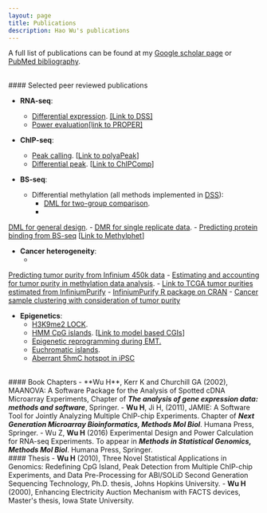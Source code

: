 ```yaml
---
layout: page
title: Publications
description: Hao Wu's publications
---
```


A full list of publications can be found at my
[Google scholar page](http://scholar.google.com/citations?user=tZuI7loAAAAJ&hl=en)
or [PubMed bibliography](https://www.ncbi.nlm.nih.gov/myncbi/browse/collection/51292197/?sort=date&direction=descending).


<br>
#### Selected peer reviewed publications

- **RNA-seq**:
	- [Differential expression](https://academic.oup.com/biostatistics/article-lookup/doi/10.1093/biostatistics/kxs033). 
	[[Link to DSS]](http://bioconductor.org/packages/release/bioc/html/DSS.html)
	- [Power evaluation](https://academic.oup.com/bioinformatics/article-lookup/doi/10.1093/bioinformatics/btu640)[[link to PROPER]](https://bioconductor.org/packages/release/bioc/html/PROPER.html)

- **ChIP-seq**:
	- [Peak calling](http://journals.plos.org/plosone/article?id=10.1371/journal.pone.0089694).
[<a href="http://web1.sph.emory.edu/users/hwu30/software/polyaPeak.html">Link to polyaPeak</a>]
	- [Differential peak](https://academic.oup.com/bioinformatics/article-lookup/doi/10.1093/bioinformatics/btv094). [<a href="http://bioconductor.org/packages/devel/bioc/html/ChIPComp.html">Link to ChIPComp</a>]
- **BS-seq**:
	- Differential methylation (all methods implemented in [DSS](http://bioconductor.org/packages/release/bioc/html/DSS.html)): 
		- [DML for two-group comparison](https://academic.oup.com/nar/article-lookup/doi/10.1093/nar/gku154).
		- <a href="http://bioinformatics.oxfordjournals.org/content/early/2016/01/27/bioinformatics.btw026.abstract">
DML for general design</a>.
		- <a href="http://nar.oxfordjournals.org/content/early/2015/07/15/nar.gkv715.abstract">
DMR for single replicate data</a>.
	- <a href="http://www.ncbi.nlm.nih.gov/pubmed/25722376">Predicting protein binding from BS-seq</a>
[<a href="https://github.com/benliemory/Methylphet">Link to Methylphet</a>]
- **Cancer heterogeneity**:
	- <a href="http://www.ncbi.nlm.nih.gov/pubmed/?term=Predicting+tumor+purity+from+methylation+microarray+data">
Predicting tumor purity from Infinium 450k data</a>
	- <a href="https://genomebiology.biomedcentral.com/articles/10.1186/s13059-016-1143-5">
Estimating and accounting for tumor purity in methylation data analysis</a>.
		- <a href="https://zenodo.org/record/253193#.WMC8-3iZ6bk">Link to TCGA tumor purities estimated from InfiniumPurify</a>
		- <a href="https://cran.r-project.org/web/packages/InfiniumPurify/index.html">InfiniumPurify R package on CRAN</a>
	- [Cancer sample clustering with consideration of tumor purity](https://www.ncbi.nlm.nih.gov/pubmed/28472248)
		
- **Epigenetics**:
	- <a href="http://www.ncbi.nlm.nih.gov/pubmed/19151716">H3K9me2 LOCK</a>.
	- <a href="http://www.ncbi.nlm.nih.gov/pubmed/20212320">HMM CpG islands</a>.
[<a href="http://web1.sph.emory.edu/users/hwu30/software/makeCGI/index.html">Link to model based CGIs</a>]
	- <a href="http://www.ncbi.nlm.nih.gov/pubmed/21725293">Epigenetic reprogramming during EMT.</a>
	- <a href="http://www.ncbi.nlm.nih.gov/pubmed/23102236">Euchromatic islands</a>.
	- <a href="http://www.ncbi.nlm.nih.gov/pubmed/23685628">Aberrant 5hmC hotspot in iPSC</a>

<br>
#### Book Chapters
- **Wu H**, Kerr K and Churchill GA (2002), MAANOVA:
 A Software Package for the Analysis of Spotted cDNA Microarray Experiments, 
    Chapter of <i><b> The analysis of gene expression data: methods and software</i></b>, Springer.  
- <b>Wu H</b>, Ji H, (2011), JAMIE: A Software Tool for Jointly Analyzing Multiple ChIP-chip Experiments.
Chapter of <i><b>Next Generation Microarray Bioinformatics, Methods Mol Biol</b></i>. Humana Press, Springer.
- Wu Z, <b>Wu H</b> (2016) Experimental Design and Power Calculation for RNA-seq Experiments.
To appear in <b><i>Methods in Statistical Genomics, Methods Mol Biol</i></b>. Humana Press, Springer.

<br>
#### Thesis
- <b> Wu H</b> (2010), Three Novel Statistical Applications in Genomics: Redefining CpG Island,
  Peak Detection from Multiple ChIP-chip Experiments, and Data Pre-Processing for ABI/SOLiD
  Second Generation Sequencing Technology, Ph.D. thesis, Johns Hopkins University.
- <b> Wu H</b> (2000), Enhancing Electricity Auction Mechanism with FACTS devices,
  Master's thesis, Iowa State University. 
